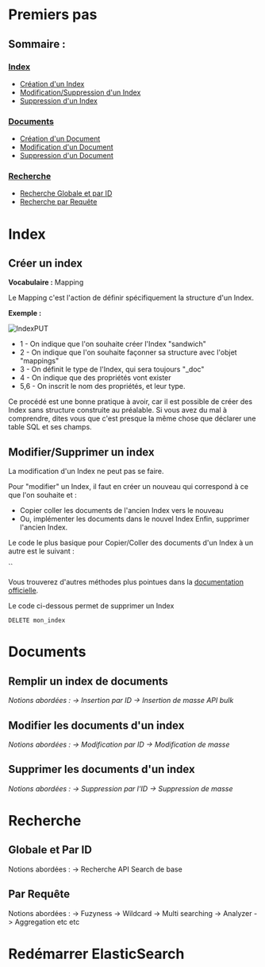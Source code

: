 # Premiers pas

## Sommaire :
### [Index](#user-content-index)
*  [Création d'un Index](#user-content-créer-un-index)
*  [Modification/Suppression d'un Index](#user-content-modifier/supprimer-un-index)
*  [Suppression d'un Index](#user-content-supprimer-un-index)

### [Documents](#user-content-documents)
*  [Création d'un Document](#user-content-remplir-un-index-de-documents)
*  [Modification d'un Document](#user-content-modifier-les-documents-dun-index)
*  [Suppression d'un Document](#user-content-supprimer-les-documents-dun-index)

### [Recherche](#user-content-recherche)
*  [Recherche Globale et par ID](#user-content-globale-et-par-id)
*  [Recherche par Requête](#user-content-par-requête)

# Index 

## Créer un index

**Vocabulaire :** Mapping

Le Mapping c'est l'action de définir spécifiquement la structure d'un Index.

**Exemple :** 

![IndexPUT](/uploads/328406612f6e110fe17a6559780e6c74/IndexPUT.png)

*  1 - On indique que l'on souhaite créer l'Index "sandwich" 
*  2 - On indique que l'on souhaite façonner sa structure avec l'objet "mappings"
*  3 - On définit le type de l'Index, qui sera toujours "_doc"
*  4 - On indique que des propriétés vont exister
*  5,6 - On inscrit le nom des propriétés, et leur type. 

Ce procédé est une bonne pratique à avoir, car il est possible de créer des Index sans structure construite au préalable. Si vous avez du mal à comprendre, dites vous que c'est presque la même chose que déclarer une table SQL et ses champs.

## Modifier/Supprimer un index 

La modification d'un Index  ne peut pas se faire.

Pour "modifier" un Index, il faut en créer un nouveau qui correspond à ce que l'on souhaite et :
*  Copier coller les documents de l'ancien Index vers le nouveau
*  Ou, implémenter les documents dans le nouvel Index
Enfin, supprimer l'ancien Index. 

Le code le plus basique pour Copier/Coller des documents d'un Index à un autre est le suivant :

``

Vous trouverez d'autres méthodes plus pointues dans la [documentation officielle]().

Le code ci-dessous permet de supprimer un Index 

`DELETE mon_index`

# Documents

## Remplir un index de documents 

*Notions abordées : 
-> Insertion par ID
-> Insertion de masse API bulk*

## Modifier les documents d'un index 

*Notions abordées :
-> Modification par ID
-> Modification de masse*

## Supprimer les documents d'un index 

*Notions abordées :
-> Suppression par l'ID
-> Suppression de masse*

# Recherche 

## Globale et Par ID

Notions abordées : 
-> Recherche API Search de base

## Par Requête

Notions abordées : 
-> Fuzyness
-> Wildcard
-> Multi searching
-> Analyzer
-> Aggregation
etc etc

# Redémarrer ElasticSearch